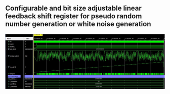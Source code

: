 ## Configurable and bit size adjustable linear feedback shift register for pseudo random number generation or white noise generation
![Screenshot](https://github.com/SafaKucukkomurler/verilog-linear-feedback-shift-register/blob/master/screenshot.JPG)
